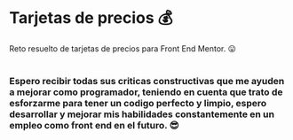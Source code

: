# Tarjetas de precios 💰
Reto resuelto de tarjetas de precios para Front End Mentor. 😛
<br /><br />
### Espero recibir todas sus criticas constructivas que me ayuden a mejorar como programador, teniendo en cuenta que trato de esforzarme para tener un codigo perfecto y limpio, espero desarrollar y mejorar mis habilidades constantemente en un empleo como front end en el futuro. 😎
